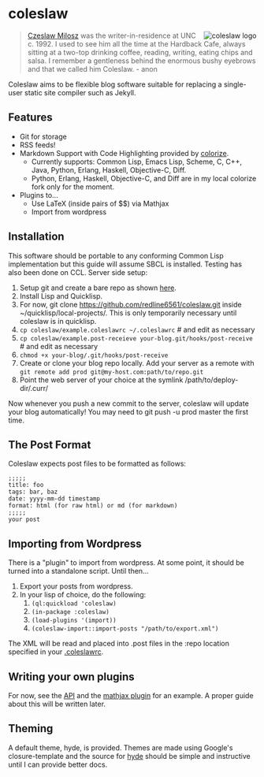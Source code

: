 # coleslaw

<img src="https://raw.github.com/redline6561/coleslaw/master/logo_medium.jpg" alt="coleslaw logo" align="right"/>

> [Czeslaw Milosz](http://blog.redlinernotes.com/tag/milosz.html) was the writer-in-residence at UNC c. 1992.
> I used to see him all the time at the Hardback Cafe, always sitting at a two-top
> drinking coffee, reading, writing, eating chips and salsa. I remember a gentleness
> behind the enormous bushy eyebrows and that we called him Coleslaw. - anon

Coleslaw aims to be flexible blog software suitable for replacing a single-user static site compiler such as Jekyll.

## Features
* Git for storage
* RSS feeds!
* Markdown Support with Code Highlighting provided by [colorize](http://www.cliki.net/colorize).
  * Currently supports: Common Lisp, Emacs Lisp, Scheme, C, C++, Java, Python, Erlang, Haskell, Objective-C, Diff.
  * Python, Erlang, Haskell, Objective-C, and Diff are in my local colorize fork only for the moment.
* Plugins to...
  * Use LaTeX (inside pairs of $$) via Mathjax
  * Import from wordpress

## Installation
This software should be portable to any conforming Common Lisp implementation but this guide will assume SBCL is installed. Testing has also been done on CCL.
Server side setup:

1. Setup git and create a bare repo as shown [here](http://git-scm.com/book/en/Git-on-the-Server-Setting-Up-the-Server).
2. Install Lisp and Quicklisp.
3. For now, git clone https://github.com/redline6561/coleslaw.git inside ~/quicklisp/local-projects/. This is only temporarily necessary until coleslaw is in quicklisp.
4. ```cp coleslaw/example.coleslawrc ~/.coleslawrc``` # and edit as necessary
5. ```cp coleslaw/example.post-receieve your-blog.git/hooks/post-receive``` # and edit as necessary
6. ```chmod +x your-blog/.git/hooks/post-receive```
7. Create or clone your blog repo locally. Add your server as a remote with ```git remote add prod git@my-host.com:path/to/repo.git```
8. Point the web server of your choice at the symlink /path/to/deploy-dir/.curr/

Now whenever you push a new commit to the server, coleslaw will update your blog automatically! You may need to git push -u prod master the first time.

## The Post Format
Coleslaw expects post files to be formatted as follows:
```
;;;;;
title: foo
tags: bar, baz
date: yyyy-mm-dd timestamp
format: html (for raw html) or md (for markdown)
;;;;;
your post
```

## Importing from Wordpress
There is a "plugin" to import from wordpress. At some point, it should be turned into a standalone script. Until then...

1. Export your posts from wordpress.
2. In your lisp of choice, do the following:
   1. ```(ql:quickload 'coleslaw)```
   2. ```(in-package :coleslaw)```
   3. ```(load-plugins '(import))```
   4. ```(coleslaw-import::import-posts "/path/to/export.xml")```

The XML will be read and placed into .post files in the :repo location specified in your [.coleslawrc](http://github.com/redline6561/coleslaw/blob/master/example.coleslawrc).

## Writing your own plugins
For now, see the [API](http://redlinernotes.com/docs/coleslaw.html) and the [mathjax plugin](https://github.com/redline6561/coleslaw/blob/master/plugins/mathjax.lisp) for an example.
A proper guide about this will be written later.

## Theming
A default theme, hyde, is provided. Themes are made using Google's closure-template and the source for [hyde](https://github.com/redline6561/coleslaw/tree/master/themes/hyde) should be simple and instructive until I can provide better docs.

